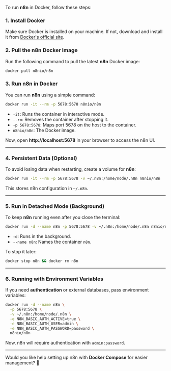 To run **n8n** in Docker, follow these steps:

### **1. Install Docker**
Make sure Docker is installed on your machine. If not, download and install it from [Docker's official site](https://www.docker.com/).

### **2. Pull the n8n Docker Image**
Run the following command to pull the latest **n8n** Docker image:

```sh
docker pull n8nio/n8n
```

### **3. Run n8n in Docker**
You can run **n8n** using a simple command:

```sh
docker run -it --rm -p 5678:5678 n8nio/n8n
```
- `-it`: Runs the container in interactive mode.
- `--rm`: Removes the container after stopping it.
- `-p 5678:5678`: Maps port 5678 on the host to the container.
- `n8nio/n8n`: The Docker image.

Now, open **http://localhost:5678** in your browser to access the n8n UI.

---

### **4. Persistent Data (Optional)**
To avoid losing data when restarting, create a volume for **n8n**:

```sh
docker run -it --rm -p 5678:5678 -v ~/.n8n:/home/node/.n8n n8nio/n8n
```
This stores n8n configuration in `~/.n8n`.

---

### **5. Run in Detached Mode (Background)**
To keep **n8n** running even after you close the terminal:

```sh
docker run -d --name n8n -p 5678:5678 -v ~/.n8n:/home/node/.n8n n8nio/n8n
```
- `-d`: Runs in the background.
- `--name n8n`: Names the container `n8n`.

To stop it later:

```sh
docker stop n8n && docker rm n8n
```

---

### **6. Running with Environment Variables**
If you need **authentication** or external databases, pass environment variables:

```sh
docker run -d --name n8n \
  -p 5678:5678 \
  -v ~/.n8n:/home/node/.n8n \
  -e N8N_BASIC_AUTH_ACTIVE=true \
  -e N8N_BASIC_AUTH_USER=admin \
  -e N8N_BASIC_AUTH_PASSWORD=password \
  n8nio/n8n
```
Now, n8n will require authentication with `admin:password`.

---

Would you like help setting up n8n with **Docker Compose** for easier management? 🚀